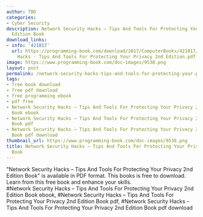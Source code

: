 ```yaml
---
author: TBD
categories:
- Cyber Security
description: Network Security Hacks – Tips And Tools For Protecting Your Privacy 2nd
  Edition Book
download_links:
- info: '421017'
  url: https://programming-book.com/download/2017/ComputerBooks/421017/Network Security
    Hacks - Tips And Tools For Protecting Your Privacy 2nd Edition.pdf
image: https://www.programming-book.com/doc-images/9538.png
layout: post
permalink: /network-security-hacks-tips-and-tools-for-protecting-your-privacy-2nd-edition-bo.html
tags:
- free book download
- free pdf download
- free programming ebook
- pdf free
- Network Security Hacks – Tips And Tools For Protecting Your Privacy 2nd Edition
  Book ebook
- Network Security Hacks – Tips And Tools For Protecting Your Privacy 2nd Edition
  Book pdf
- Network Security Hacks – Tips And Tools For Protecting Your Privacy 2nd Edition
  Book pdf download
thumbnail_url: https://www.programming-book.com/doc-images/9538.png
title: Network Security Hacks – Tips And Tools For Protecting Your Privacy 2nd Edition
  Book
---
```


 
<div class="item-desc text-justify">
  "Network Security Hacks – Tips And Tools For Protecting Your Privacy 2nd Edition Book" is available in PDF format. This books is free to download. Learn from this free book and enhance your skills.
  <br>
  #Network Security Hacks – Tips And Tools For Protecting Your Privacy 2nd Edition Book ebook, #Network Security Hacks – Tips And Tools For Protecting Your Privacy 2nd Edition Book pdf, #Network Security Hacks – Tips And Tools For Protecting Your Privacy 2nd Edition Book pdf download
</div>
